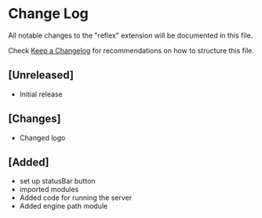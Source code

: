 # Change Log

All notable changes to the "reflex" extension will be documented in this file.

Check [Keep a Changelog](http://keepachangelog.com/) for recommendations on how to structure this file.

## [Unreleased]

- Initial release

## [Changes]

- Changed logo

## [Added]

- set up statusBar button
- imported modules
- Added code for running the server
- Added engine path module
